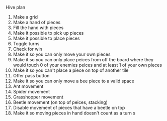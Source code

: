 Hive plan
1. Make a grid
2. Make a hand of pieces
3. Fill the hand with pieces
4. Make it possible to pick up pieces
5. Make it possible to place pieces
6. Toggle turns
7. Check for win
8. Make it so you can only move your own pieces
9. Make it so you can only place peices from off the board where they would touch 0 of your enemies peices and at least 1 of your own pieces
10. Make it so you can't place a piece on top of another tile
11. Offer pass button
12. Make it so you can only move a bee piece to a valid space
13. Ant movement
14. Spider movement
15. Grasshopper movement
16. Beetle movement (on top of peices, stacking)
17. Disable movement of pieces that have a beetle on top
18. Make it so moving pieces in hand doesn't count as a turn
s